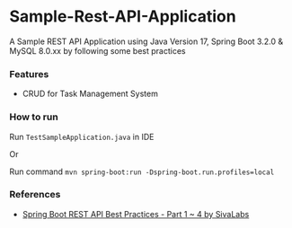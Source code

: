 # Sample-Rest-API-Application
A Sample REST API Application using Java Version 17, Spring Boot 3.2.0 & MySQL 8.0.xx by following some best practices
### Features
- CRUD for Task Management System
### How to run
Run `TestSampleApplication.java` in IDE

Or

Run command `mvn spring-boot:run -Dspring-boot.run.profiles=local`
### References
- [Spring Boot REST API Best Practices - Part 1 ~ 4 by SivaLabs](https://www.sivalabs.in/spring-boot-rest-api-best-practices-part-1/)